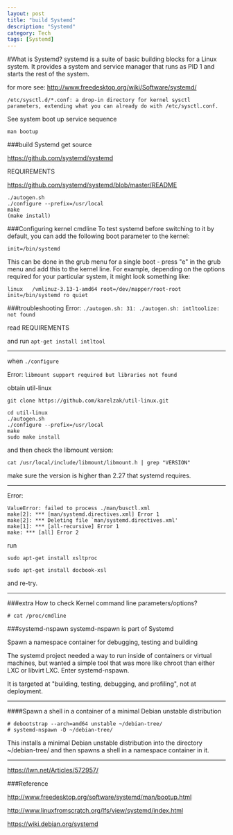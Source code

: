 ```yaml
---
layout: post
title: "build Systemd"
description: "Systemd"
category: Tech
tags: [Systemd]
---
```


#What is Systemd?
systemd is a suite of basic building blocks for a Linux system. It provides a system and service manager that runs as PID 1 and starts the rest of the system.

for more see: http://www.freedesktop.org/wiki/Software/systemd/

```
/etc/sysctl.d/*.conf: a drop-in directory for kernel sysctl parameters, extending what you can already do with /etc/sysctl.conf.
```

See system boot up service sequence

`man bootup`

###build Systemd
get source

https://github.com/systemd/systemd

REQUIREMENTS

https://github.com/systemd/systemd/blob/master/README

```
./autogen.sh
./configure --prefix=/usr/local
make
(make install)
```

###Configuring kernel cmdline
To test systemd before switching to it by default, you can add the following boot parameter to the kernel:


`init=/bin/systemd`

This can be done in the grub menu for a single boot - press "e" in the grub menu and add this to the kernel line. For example, depending on the options required for your particular system, it might look something like:

```
linux   /vmlinuz-3.13-1-amd64 root=/dev/mapper/root-root init=/bin/systemd ro quiet
```

###troubleshooting
Error: `./autogen.sh: 31: ./autogen.sh: intltoolize: not found`

read REQUIREMENTS

and run `apt-get install intltool`

------

when `./configure `

Error: `libmount support required but libraries not found`

obtain util-linux

`git clone https://github.com/karelzak/util-linux.git`

```
cd util-linux
./autogen.sh
./configure --prefix=/usr/local
make
sudo make install
```

and then check the libmount version:

`cat /usr/local/include/libmount/libmount.h | grep "VERSION"`

make sure the version is higher than 2.27 that systemd requires.

------

Error: 

```
ValueError: failed to process ./man/busctl.xml
make[2]: *** [man/systemd.directives.xml] Error 1
make[2]: *** Deleting file `man/systemd.directives.xml'
make[1]: *** [all-recursive] Error 1
make: *** [all] Error 2
```

run 

`sudo apt-get install xsltproc`

`sudo apt-get install docbook-xsl`

and re-try.

------

###extra
How to check Kernel command line parameters/options?

```
# cat /proc/cmdline
```

###systemd-nspawn
systemd-nspawn is part of Systemd

Spawn a namespace container for debugging, testing and building

The systemd project needed a way to run inside of containers or virtual machines, but wanted a simple tool that was more like chroot than either LXC or libvirt LXC. Enter systemd-nspawn.

It is targeted at "building, testing, debugging, and profiling", not at deployment. 

---
####Spawn a shell in a container of a minimal Debian unstable distribution

```
# debootstrap --arch=amd64 unstable ~/debian-tree/
# systemd-nspawn -D ~/debian-tree/
```

This installs a minimal Debian unstable distribution into the directory ~/debian-tree/ and then spawns a shell in a namespace container in it.

---


https://lwn.net/Articles/572957/

###Reference

http://www.freedesktop.org/software/systemd/man/bootup.html

http://www.linuxfromscratch.org/lfs/view/systemd/index.html

https://wiki.debian.org/systemd